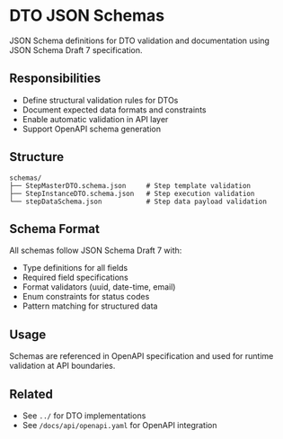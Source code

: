 # DTO JSON Schemas

JSON Schema definitions for DTO validation and documentation using JSON Schema Draft 7 specification.

## Responsibilities

- Define structural validation rules for DTOs
- Document expected data formats and constraints
- Enable automatic validation in API layer
- Support OpenAPI schema generation

## Structure

```
schemas/
├── StepMasterDTO.schema.json     # Step template validation
├── StepInstanceDTO.schema.json   # Step execution validation
└── stepDataSchema.json           # Step data payload validation
```

## Schema Format

All schemas follow JSON Schema Draft 7 with:

- Type definitions for all fields
- Required field specifications
- Format validators (uuid, date-time, email)
- Enum constraints for status codes
- Pattern matching for structured data

## Usage

Schemas are referenced in OpenAPI specification and used for runtime validation at API boundaries.

## Related

- See `../` for DTO implementations
- See `/docs/api/openapi.yaml` for OpenAPI integration
